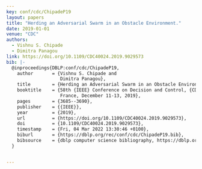 ```yaml
---
key: conf/cdc/ChipadeP19
layout: papers
title: "Herding an Adversarial Swarm in an Obstacle Environment."
date: 2019-01-01
venue: "CDC"
authors:
  - Vishnu S. Chipade
  - Dimitra Panagou
link: https://doi.org/10.1109/CDC40024.2019.9029573
bib: |-
  @inproceedings{DBLP:conf/cdc/ChipadeP19,
    author       = {Vishnu S. Chipade and
                    Dimitra Panagou},
    title        = {Herding an Adversarial Swarm in an Obstacle Environment},
    booktitle    = {58th {IEEE} Conference on Decision and Control, {CDC} 2019, Nice,
                    France, December 11-13, 2019},
    pages        = {3685--3690},
    publisher    = {{IEEE}},
    year         = {2019},
    url          = {https://doi.org/10.1109/CDC40024.2019.9029573},
    doi          = {10.1109/CDC40024.2019.9029573},
    timestamp    = {Fri, 04 Mar 2022 13:30:46 +0100},
    biburl       = {https://dblp.org/rec/conf/cdc/ChipadeP19.bib},
    bibsource    = {dblp computer science bibliography, https://dblp.org}
  }


---
```

